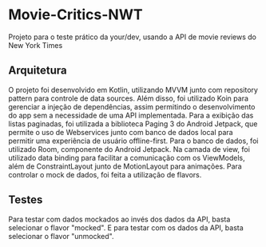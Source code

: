 # Movie-Critics-NWT

Projeto para o teste prático da your/dev, usando a API de movie reviews do New York Times 

## Arquitetura

O projeto foi desenvolvido em Kotlin, utilizando MVVM junto com repository pattern para controle de data sources. Além disso, foi utilizado Koin para gerenciar a injeção de dependências, assim permitindo o desenvolvimento do app sem a necessidade de uma API implementada. Para a exibição das listas paginadas, foi utilizada a biblioteca Paging 3 do Android Jetpack, que permite o uso de Webservices junto com banco de dados local para permitir uma experiência de usuário offline-first. Para o banco de dados, foi utilizado Room, componente do Android Jetpack. Na camada de view, foi utilizado data binding para facilitar a comunicação com os ViewModels, além de ConstraintLayout junto de MotionLayout para animações. Para controlar o mock de dados, foi feita a utilização de flavors.

## Testes

Para testar com dados mockados ao invés dos dados da API, basta selecionar o flavor "mocked". E para testar com os dados da API, basta selecionar o flavor "unmocked".
